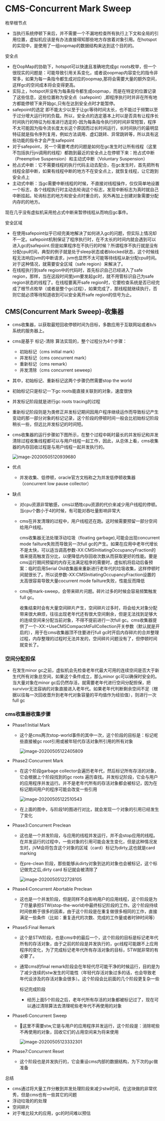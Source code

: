 # CMS-Concurrent  Mark Sweep

枚举根节点

- 当执行系统停顿下来后，并不需要一个不漏地检查所有执行上下文和全局的引用位置，虚拟机应该是有办法直接得知那些地方存放着对象引用。在hotspot的实现中，是使用了一组oopmap的数据结构来达到这个目的的。

安全点

- 在OopMap的协助下，hotspot可以快速且准确地完成gc roots枚举，但一个很现实的问题是：可能导致引用关系变化，或者说oopmap内容变化的指令非常多，如果为每一条指令都生成对应的oopmap,那将会需要大量的额外空间，这样gc的空间成本将会变得更高。
- 实际上，hotspot并没有为每条指令都生成oopmap，而是在特定的位置记录了这些信息，这些位置称为安全点（safepoint）,即程序执行时并非在所有地方都能停顿下来开始gc,只有在达到安全点时才能暂停。
- safepoint的选定 即不能太少以至于让gc等待时间太长，也不能过于频繁以至于过分增大运行时的负载。所以，安全点的选定基本上时以是否具有让程序长时间执行的特征为标准进行选定的-因为每条指令执行的时间非常短暂，程序不太可能因为指令流长度太长这个原因而过长时间运行，长时间执行的最明显特征就是指令序列复用，例如方法调用、虚幻跳转、异常跳转等，所以具有这些功能的指令才会产生safepoint
- 对于safepoint，另一个需要考虑的问题是如何在gc发生时让所有线程（这里不包括执行jni调用的线程）都跑到最近的安全点上在停顿下来：抢占式中断（Preemptive Suspension）和主动式中断（Voluntary Suspension）
- 抢占式中断：它不需要线程的执行代码主动去配合，在gc发生时，首先把所有线程全部中断，如果有线程中断的地方不在安全点上，就恢复线程，让它跑到安全点上
- 主动式中断：当gc需要中断线程的时候，不直接对线程操作，仅仅简单地设置一个标志，各个线程执行时主动去轮询这个标志，发现中断标志为真时就自己中断挂起。轮询标志的地方和安全点时重合的，另外再加上创建对象需要分配内存的的地方。

现在几乎没有虚拟机采用抢占式中断来暂停线程从而响应gc事件。

安全区域

- 在使用safepoint似乎已经完美地解决了如何进入gc的问题，但实际上情况却不一定。safepoint机制保证了程序执行时，在不太长的时间内就会遇到可以进入gc的safepoint.但是如果程序在不执行的时候？所谓程序不执行就是没有分配cpu时间，典型的例子就是处于sleep状态或者blocked状态，这个时候线程无法响应jvm的中断请求，jvm也显然不太可能等待线程从新分配cpu时间。对于这种情况，就需要安全区域（safe region）来解决了。
- 在线程执行到safe region中的代码时，首先标识自己已经进入了safe region，那样，当在这段时间里jvm要发起gc时，就不用管标识自己为safe region状态的线程了。在线程要离开safe  region时，它要检查系统是否已经完成了根节点枚举（或者是整个gc过程），如果完成了，那线程就继续执行，否则它就必须等待知道收到可以安全离开safe region的信号为止。 

## CMS(Concurrent Mark Sweep)-收集器

- cms收集器，以获取最短回收停顿时间为目标，多数应用于互联网站或者b/s系统的服务器上。

- cms是基于 标记-清除 算法实现的，整个过程分为4个步骤：

  - 初始标记（cms initial mark）
  - 并发标记（cms concurrent mark）
  - 重新标记（cms remark）
  - 并发清除（cms concurrent seweep）

- 其中，初始标记、重新标记这两个步骤仍然需要stop the world

- 初始标记只是标记一下gc roots能直接关联到的对象，速度很快

- 并发标记阶段就是进行gc roots tracing的过程

- 重新标记阶段则是为类修正并发标记期间因用户程序继续运作而导致标记产生变动的那一部分对象的标记记录，这个阶段的停顿时间一般会比初始标记阶段稍长一些，但远比并发标记的时间短。

- cms收集器的运行步骤如下图所示，在整个过程中耗时最长的并发标记和并发清除过程收集线程都可以与用户线程一起工作，因此，从总体上看，cms收集器的内存回收过程是与用户线程一起并发执行的。

  ![image-20200505120939680](image/image-20200505120939680.png)

- 优点

  - 并发收集、低停顿，oracle官方文档称之为并发低停顿收集器（concurrent low pause collector）

- 缺点

  - 对cpu资源非常敏感，cms以牺牲cpu资源的代价来减少用户线程的停顿。当cpu个数小于4的时候，有可能对吞吐量影响非常大

  - cms在并发清理的过程中，用户线程还在跑。这时候需要预留一部分空间给用户线程。

    cms收集器无法处理浮动垃圾（floating garbage),可能会出现concurrent mode failture失败而导致另一次full gc的产生。如果在应用中老年代增长不是太快，可以适当调高参数-XX:CMSInitiatingOccupancyFraction的值来提高触发百分比，以便降低内存回收次数从而获取更好的性能。要是cms运行期间预留的内存无法满足程序的需要时，虚拟机将启动后备预案：临时启用Serial Old收集器来重新进行老年代的垃圾收集，这样停顿时间就很长了。所以说参数-XX:CMSInitiatingOccupancyFraction设置的太高很容易导致大量cocurrent mode failture失败，性能反而降低

  - cms用mark-sweep，会带来碎片问题。碎片过多的时候会容易频繁触发full gc。

    收集结束时会有大量空间碎片产生，空间碎片过多时，将会给大对象分配带来很大麻烦，往往出现老年代还有很大空间剩余，但是无法找到足够大的连续空间来分配当前对象，不得不提前进行一次full gc。cms收集器提供了一个-XX:+UseCMSCompactAtFullCollection开关参数（默认就是开启的），用于在cms收集器顶不住要进行full gc时开启内存碎片的合并整理过程，内存整理的过程时无法并发的，空间碎片问题没有了，但停顿时间就变长了。

### 空间分配担保

- 在发生minor gc之前，虚拟机会先检查老年代最大可用的连续空间是否大于新生代所有对象总空间，如果这个条件成立，那么minor gc可以确保时安全的。当大量对象在minor gc后仍然存活，就需要老年代进行空间分配担保，把survivor无法容纳的对象直接进入老年代。如果老年代判断剩余空间不足（根据以往每一次回收晋升到老年代对象容量的平均值作为经验值），则进行一次full gc

### cms收集器收集步骤

- Phase1:Initial Mark

  - 这个是cms两次stop-world事件的其中一次，这个阶段的目标是：标记呢些直接被gc root引用或被年轻代存活对象所引用的所有对象 

    ![image-20200505122405809](image/image-20200505122405809.png)

- Phase2:Concurrent Mark

  - 在这个阶段garbage collector会遍历老年代，然后标记所有存活的对象，它会根据上个阶段找到的gc roots 遍历查找。并发标记阶段，它会与用户的应用程序并发运行。并不是老年代所有的存活对象都会被标记，因为在标记期间用户的程序可能会改变一些引用

    ![image-20200505122510543](image/image-20200505122510543.png)

  - 在上面的图中，与阶段1的图进行对比，就会发现一个对象的引用已经发生了变化

- Phase3:Concurrent Preclean

  - 这也是一个并发阶段，与应用的线程并发运行，并不会stop应用的线程。在并发运行的过程中，一些对象的引用可能会发生变化，但是这种情况发生时，jVM会将包含这个对象的区域（card）标记为dirty,这也就是card marking

  - 在pre-clean 阶段，那些能够从dirty对象到达的对象也会被标记，这个标记做完之后,dirty card 标记就会被清除了

    ![image-20200505122728105](image/image-20200505122728105.png)

- Phase4:Concurrent Abortable Preclean

  - 这也是一个并发阶段，但是同样不会影响用户的应用线程，这个阶段是为了尽量承担STW(stop-the-world)中最终标记阶段的工作。这个阶段持续时间依赖于很多的因素，由于这个阶段是在重复做很多相同的工作，直接满足一些条件（比如：重复迭代的次数、完成的工作量或者时钟时间等）

- Phase5:Final Remark

  - 这个是STW阶段，也是cms中的最后一个，这个阶段的目标是标记老年代所有的存活对象，由于之前的阶段是并发执行的，gc线程可能跟不上应用程序的变化，为了完成标记老年代所有存活对象的目标，STW就非常的有必要了。

  - 通常cms的final remark阶段会在年轻代尽可能干净的时候运行，目的是为了减少连续的stw发生的可能性（年轻代存活对象过多的话，也会导致老年代设涉及的存活对象会很多）。这个阶段会比前面的几个阶段更复杂一些

    标记完成阶段

    - 经历上面5个阶段之后，老年代所有存活的对象都被标记过了，现在可以通过清除算法去清理呢些老年代不再使用的对象

- Phase6:Concurrent Sweep

  - 这里不需要stw,它是与用户的应用程序并发运行，这个阶段是：消除呢些不再使用的对象，回收它们的占用空间来为将来使用

    ![image-20200505123332301](image/image-20200505123332301.png)

- Phase7:Concurrent Reset

  - 这个阶段也是并发执行的，它会重设cms内部的数据结构，为下次的gc做准备



总结

- ​	cms通过将大量工作分散到并发处理阶段来减少stw时间，在这块做的非常优秀，但是cms也有一些其它的问题
- 浮动垃圾的的处理
- 空间碎片
- 对于堆比较大的应用，gc的时间难以预估